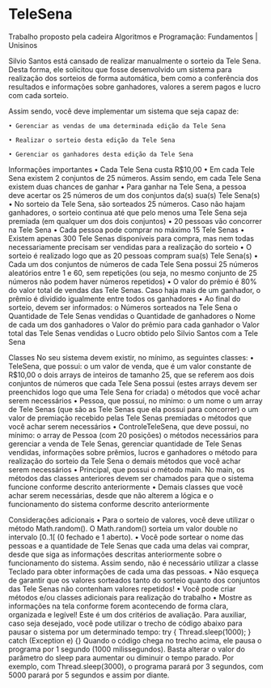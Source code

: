 # TeleSena
Trabalho proposto pela cadeira Algoritmos e Programação: Fundamentos | Unisinos

  Silvio Santos está cansado de realizar manualmente o sorteio da Tele Sena. Desta forma, ele solicitou que fosse desenvolvido um sistema para realização dos sorteios de forma automática, bem como a conferência dos resultados e informações sobre ganhadores, valores a serem pagos e lucro com cada sorteio.

  Assim sendo, você deve implementar um sistema que seja capaz de:
    
    • Gerenciar as vendas de uma determinada edição da Tele Sena
    
    • Realizar o sorteio desta edição da Tele Sena
    
    • Gerenciar os ganhadores desta edição da Tele Sena

  Informações importantes
    • Cada Tele Sena custa R$10,00
    • Em cada Tele Sena existem 2 conjuntos de 25 números. Assim sendo, em cada Tele Sena existem duas chances de ganhar
    • Para ganhar na Tele Sena, a pessoa deve acertar os 25 números de um dos conjuntos da(s) sua(s) Tele Sena(s)
    • No sorteio da Tele Sena, são sorteados 25 números. Caso não hajam ganhadores, o sorteio continua até que pelo menos uma Tele Sena seja premiada (em qualquer um dos dois conjuntos)
    • 20 pessoas vão concorrer na Tele Sena
    • Cada pessoa pode comprar no máximo 15 Tele Senas
    • Existem apenas 300 Tele Senas disponíveis para compra, mas nem todas necessariamente precisam ser vendidas para a realização do sorteio
    • O sorteio é realizado logo que as 20 pessoas compram sua(s) Tele Sena(s)
    • Cada um dos conjuntos de números de cada Tele Sena possui 25 números aleatórios entre 1 e 60, sem repetições (ou seja, no mesmo conjunto de 25 números não podem haver números repetidos)
    • O valor do prêmio é 80% do valor total de vendas das Tele Senas. Caso haja mais de um ganhador, o prêmio é dividido igualmente entre todos os ganhadores
    • Ao final do sorteio, devem ser informados:
        o Números sorteados na Tele Sena
        o Quantidade de Tele Senas vendidas
        o Quantidade de ganhadores
        o Nome de cada um dos ganhadores
        o Valor do prêmio para cada ganhador
        o Valor total das Tele Senas vendidas
        o Lucro obtido pelo Silvio Santos com a Tele Sena


  Classes
No seu sistema devem existir, no mínimo, as seguintes classes:
  • TeleSena, que possui:
      o um valor de venda, que é um valor constante de R$10,00
      o dois arrays de inteiros de tamanho 25, que se referem aos dois conjuntos de números que cada Tele Sena possui (estes arrays devem ser preenchidos logo que uma Tele Sena for criada)
      o métodos que você achar serem necessários
  • Pessoa, que possui, no mínimo:
      o um nome
      o um array de Tele Senas (que são as Tele Senas que ela possui para concorrer)
      o um valor de premiação recebido pelas Tele Senas premiadas
      o métodos que você achar serem necessários
  • ControleTeleSena, que deve possui, no mínimo:
      o array de Pessoa (com 20 posições)
      o métodos necessários para gerenciar a venda de Tele Senas, gerenciar quantidade de Tele Senas vendidas, informações sobre prêmios, lucros e ganhadores
      o método para realização do sorteio da Tele Sena
      o demais métodos que você achar serem necessários
  • Principal, que possui o método main. No main, os métodos das classes anteriores devem ser chamados para que o sistema funcione conforme descrito anteriormente
  • Demais classes que você achar serem necessárias, desde que não alterem a lógica e o funcionamento do sistema conforme descrito anteriormente

  Considerações adicionais
  • Para o sorteio de valores, você deve utilizar o método Math.random(). O Math.random() sorteia um valor double no intervalo [0..1[ (0 fechado e 1 aberto).
  • Você pode sortear o nome das pessoas e a quantidade de Tele Senas que cada uma delas vai comprar, desde que siga as informações descritas anteriormente sobre o funcionamento do sistema. Assim sendo, não é necessário utilizar a classe Teclado para obter informações de cada uma das pessoas.
  • Não esqueça de garantir que os valores sorteados tanto do sorteio quanto dos conjuntos das Tele Senas não contenham valores repetidos!
  • Você pode criar métodos e/ou classes adicionais para realização do trabalho
  • Mostre as informações na tela conforme forem acontecendo de forma clara, organizada e legível! Este é um dos critérios de avaliação. Para auxiliar, caso seja desejado, você pode utilizar o trecho de código abaixo para pausar o sistema por um determinado tempo:
      try {
      Thread.sleep(1000);
      } catch (Exception e) {}
  Quando o código chega no trecho acima, ele pausa o programa por 1 segundo (1000 milissegundos). Basta alterar o valor do parâmetro do sleep para aumentar ou diminuir o tempo parado. Por exemplo, com Thread.sleep(3000), o programa parará por 3 segundos, com 5000 parará por 5 segundos e assim por diante.
